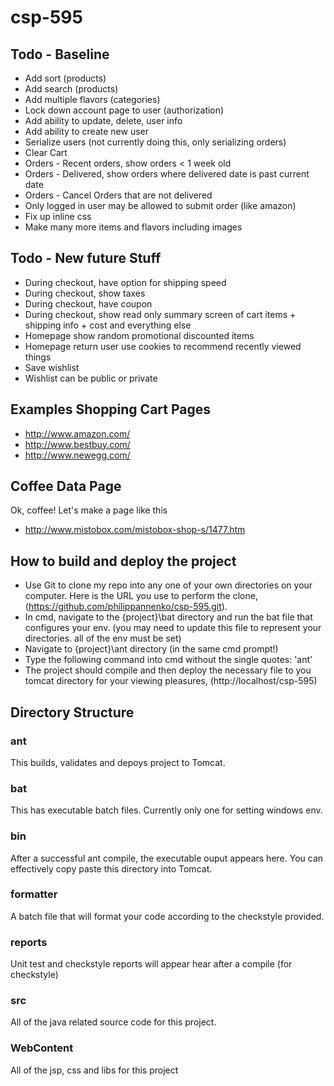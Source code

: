 csp-595
=======

## Todo - Baseline
* Add sort (products)
* Add search (products)
* Add multiple flavors (categories)
* Lock down account page to user (authorization)
* Add ability to update, delete, user info
* Add ability to create new user
* Serialize users (not currently doing this, only serializing orders)
* Clear Cart
* Orders - Recent orders, show orders < 1 week old
* Orders - Delivered, show orders where delivered date is past current date
* Orders - Cancel Orders that are not delivered
* Only logged in user may be allowed to submit order (like amazon)
* Fix up inline css
* Make many more items and flavors including images

## Todo - New future Stuff
* During checkout, have option for shipping speed
* During checkout, show taxes
* During checkout, have coupon
* During checkout, show read only summary screen of cart items + shipping info + cost and everything else 
* Homepage show random promotional discounted items
* Homepage return user use cookies to recommend recently viewed things
* Save wishlist
* Wishlist can be public or private

## Examples Shopping Cart Pages
* http://www.amazon.com/
* http://www.bestbuy.com/
* http://www.newegg.com/

## Coffee Data Page
Ok, coffee! Let's make a page like this
* http://www.mistobox.com/mistobox-shop-s/1477.htm

## How to build and deploy the project
* Use Git to clone my repo into any one of your own directories on your computer. Here is the URL you use to perform the clone,(https://github.com/philippannenko/csp-595.git).
* In cmd, navigate to the {project}\bat directory and run the bat file that configures your env. (you may need to update this file to represent your directories. all of the env must be set)
* Navigate to {project}\ant directory (in the same cmd prompt!)
* Type the following command into cmd without the single quotes: 'ant'
* The project should compile and then deploy the necessary file to you tomcat directory for your viewing pleasures, (http://localhost/csp-595)

## Directory Structure

### ant
This builds, validates and depoys project to Tomcat.

### bat
This has executable batch files. Currently only one for setting windows env.

### bin
After a successful ant compile, the executable ouput appears here. You can effectively copy paste this directory into Tomcat.

### formatter
A batch file that will format your code according to the checkstyle provided.

### reports
Unit test and checkstyle reports will appear hear after a compile (for checkstyle)

### src
All of the java related source code for this project.

### WebContent
All of the jsp, css and libs for this project